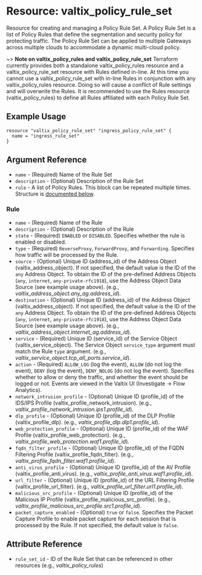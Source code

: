 # Resource: valtix_policy_rule_set
Resource for creating and managing a Policy Rule Set.  A Policy Rule Set is a list of Policy Rules that define the segmentation and security policy for protecting traffic.  The Policy Rule Set can be applied to multiple Gateways across multiple clouds to accommodate a dynamic multi-cloud policy.

~> **Note on valtix_policy_rules and valtix_policy_rule_set**
Terraform currently provides both a standalone valtix_policy_rules resource and a valtix_policy_rule_set resource with Rules defined in-line. At this time you cannot use a valtix_policy_rule_set with in-line Rules in conjunction with any valtix_policy_rules resource. Doing so will cause a conflict of Rule settings and will overwrite the Rules. It is recommended to use the Rules resource (valtix_policy_rules) to define all Rules affiliated with each Policy Rule Set.

## Example Usage
```hcl
resource "valtix_policy_rule_set" "ingress_policy_rule_set" {
  name = "ingress_rule_set"
}
```

## Argument Reference
* `name` - (Required) Name of the Rule Set
* `description` - (Optional) Description of the Rule Set
* `rule` - A list of Policy Rules.  This block can be repeated multiple times. Structure is [documented below](#rule).

### Rule
* `name` - (Required) Name of the Rule
* `description` - (Optional) Description of the Rule
* `state` - (Required) `ENABLED` or `DISABLED`. Specifies whether the rule is enabled or disabled.
* `type` - (Required) `ReverseProxy`, `ForwardProxy`, and `Forwarding`.  Specifies how traffic will be processed by the Rule.
* `source` - (Optional) Unique ID (address_id) of the Address Object (valtix_address_object). If not specified, the default value is the ID of the `any` Address Object.  To obtain the ID of the pre-defined Address Objects (`any`, `internet`, `any-private-rfc1918`), use the Address Object Data Source (see example usage above). (e.g., *valtix_address_object.any_ag.address_id*).
* `destination` - (Optional) Unique ID (address_id) of the Address Object (valtix_address_object). If not specified, the default value is the ID of the `any` Address Object.  To obtain the ID of the pre-defined Address Objects (`any`, `internet`, `any-private-rfc1918`), use the Address Object Data Source (see example usage above). (e.g., *valtix_address_object.internet_ag.address_id*).
* `service` - (Required) Unique ID (service_id) of the Service Object (valtix_service_object). The Service Object `service_type` argument must match the Rule `type` argument. (e.g., *valtix_service_object.tcp_all_ports.service_id*).
* `action` - (Required) `ALLOW_LOG` (log the event), `ALLOW` (do not log the event), `DENY` (log the event), `DENY_NOLOG` (do not log the event).  Specifies whether to allow or deny the traffic, and whether the event should be logged or not.  Events are viewed in the Valtix UI (Investigate -> Flow Analytics).
* `network_intrusion_profile` - (Optional) Unique ID (profile_id) of the IDS/IPS Profile (valtix_profile_network_intrusion). (e.g., *valtix_profile_network_intrusion.ips1.profile_id*).
* `dlp_profile` - (Optional) Unique ID (profile_id) of the DLP Profile (valtix_profile_dlp). (e.g., *valtix_profile_dlp.dlp1.profile_id*).
* `web_protection_profile` - (Optional) Unique ID (profile_id) of the WAF Profile (valtix_profile_web_protection). (e.g., *valtix_profile_web_protection.waf1.profile_id*).
* `fqdn_filter_profile` - (Optional) Unique ID (profile_id) of the FQDN Filtering Profile (valtix_profile_fqdn_filter). (e.g., *valtix_profile_fqdn_filter.waf1.profile_id*).
* `anti_virus_profile` - (Optional) Unique ID (profile_id) of the AV Profile (valtix_profile_anti_virus). (e.g., *valtix_profile_anti_virus.waf1.profile_id*).
* `url_filter` - (Optional) Unique ID (profile_id) of the URL Filtering Profile (valtix_profile_url_filter). (e.g., *valtix_profile_url_filter.url1.profile_id*).
* `malicious_src_profile` - (Optional) Unique ID (profile_id) of the Malicious IP Profile (valtix_profile_malicious_src_profile). (e.g., *valtix_profile_malicious_src_profile.src1.profile_id*).
* `packet_capture_enabled` - (Optional) `true` or `false`. Specifies the Packet Capture Profile to enable packet capture for each session that is processed by the Rule.  If not specified, the default value is `false`.

## Attribute Reference
* `rule_set_id` - ID of the Rule Set that can be referenced in other resources (e.g., *valtix_policy_rules*)